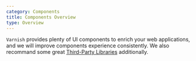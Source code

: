 ```yaml
---
category: Components
title: Components Overview
type: Overview
---
```


`Varnish` provides plenty of UI components to enrich your web applications, and we will improve components experience consistently. We also recommand some great [Third-Party Libraries](/docs/react/recommendation) additionally.
